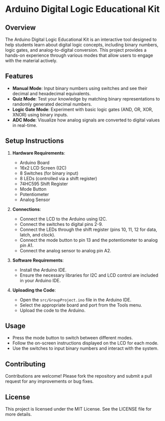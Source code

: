 # Arduino Digital Logic Educational Kit

## Overview
The Arduino Digital Logic Educational Kit is an interactive tool designed to help students learn about digital logic concepts, including binary numbers, logic gates, and analog-to-digital conversion. This project provides a hands-on experience through various modes that allow users to engage with the material actively.

## Features
- **Manual Mode**: Input binary numbers using switches and see their decimal and hexadecimal equivalents.
- **Quiz Mode**: Test your knowledge by matching binary representations to randomly generated decimal numbers.
- **Logic Gate Mode**: Experiment with basic logic gates (AND, OR, XOR, XNOR) using binary inputs.
- **ADC Mode**: Visualize how analog signals are converted to digital values in real-time.

## Setup Instructions
1. **Hardware Requirements**:
   - Arduino Board
   - 16x2 LCD Screen (I2C)
   - 8 Switches (for binary input)
   - 8 LEDs (controlled via a shift register)
   - 74HC595 Shift Register
   - Mode Button
   - Potentiometer
   - Analog Sensor

2. **Connections**:
   - Connect the LCD to the Arduino using I2C.
   - Connect the switches to digital pins 2-9.
   - Connect the LEDs through the shift register (pins 10, 11, 12 for data, latch, and clock).
   - Connect the mode button to pin 13 and the potentiometer to analog pin A1.
   - Connect the analog sensor to analog pin A2.

3. **Software Requirements**:
   - Install the Arduino IDE.
   - Ensure the necessary libraries for I2C and LCD control are included in your Arduino IDE.

4. **Uploading the Code**:
   - Open the `src/GroupProject.ino` file in the Arduino IDE.
   - Select the appropriate board and port from the Tools menu.
   - Upload the code to the Arduino.

## Usage
- Press the mode button to switch between different modes.
- Follow the on-screen instructions displayed on the LCD for each mode.
- Use the switches to input binary numbers and interact with the system.

## Contributing
Contributions are welcome! Please fork the repository and submit a pull request for any improvements or bug fixes.

## License
This project is licensed under the MIT License. See the LICENSE file for more details.